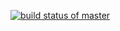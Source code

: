 [![build status of master](https://travis-ci.org/malsham1567/Triangle567.svg?branch=master)](https://travis-ci.org/malsham1567/Triangle567)

